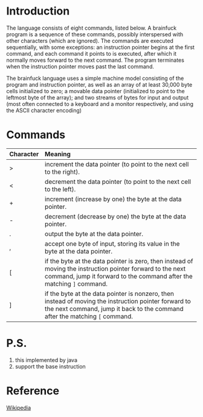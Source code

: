# Introduction
The language consists of eight commands, listed below. A brainfuck program is a sequence of these commands, possibly interspersed with other characters (which are ignored). The commands are executed sequentially, with some exceptions: an instruction pointer begins at the first command, and each command it points to is executed, after which it normally moves forward to the next command. The program terminates when the instruction pointer moves past the last command.

The brainfuck language uses a simple machine model consisting of the program and instruction pointer, as well as an array of at least 30,000 byte cells initialized to zero; a movable data pointer (initialized to point to the leftmost byte of the array); and two streams of bytes for input and output (most often connected to a keyboard and a monitor respectively, and using the ASCII character encoding)

# Commands

|Character|Meaning|
|:----    |:--- |
| >	|increment the data pointer (to point to the next cell to the right).|
| <	|decrement the data pointer (to point to the next cell to the left).|
| +	|increment (increase by one) the byte at the data pointer.|
| -	|decrement (decrease by one) the byte at the data pointer.|
| .	|output the byte at the data pointer.|
| ,	|accept one byte of input, storing its value in the byte at the data pointer.|
| [	|if the byte at the data pointer is zero, then instead of moving the instruction pointer forward to the next command, jump it forward to the command after the matching `]` command.|
| ]	|if the byte at the data pointer is nonzero, then instead of moving the instruction pointer forward to the next command, jump it back to the command after the matching `[` command.|

# P.S.
 1. this implemented by java
 2. support the base instruction

# Reference

[Wikipedia](https://en.wikipedia.org/wiki/Brainfuck)